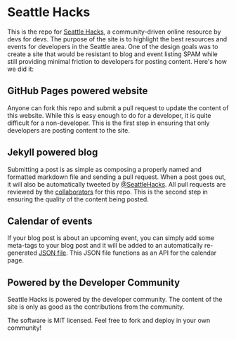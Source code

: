 Seattle Hacks
=============

This is the repo for [Seattle Hacks][], a community-driven online resource by devs for devs. The purpose of the site is to highlight the best resources and events for developers in the Seattle area. One of the design goals was to create a site that would be resistant to blog and event listing SPAM while still providing minimal friction to developers for posting content. Here's how we did it:

GitHub Pages powered website 
----------------------------

Anyone can fork this repo and submit a pull request to update the content of this website. While this is easy enough to do for a developer, it is quite difficult for a non-developer. This is the first step in ensuring that only developers are posting content to the site.

Jekyll powered blog
-------------------

Submitting a post is as simple as composing a properly named and formatted markdown file and sending a pull request. When a post goes out, it will also be automatically tweeted by [@SeattleHacks][]. All pull requests are reviewed by the [collaborators][] for this repo. This is the second step in ensuring the quality of the content being posted.

Calendar of events
------------------

If your blog post is about an upcoming event, you can simply add some meta-tags to your blog post and it will be added to an automatically re-generated [JSON file][]. This JSON file functions as an API for the calendar page.

Powered by the Developer Community
----------------------------------

Seattle Hacks is powered by the developer community. The content of the site is only as good as the contributions from the community. 

The software is MIT licensed. Feel free to fork and deploy in your own community!


[Seattle Hacks]:http://seattlehacks.com
[@SeattleHacks]:http://twitter.com/SeattleHacks
[collaborators]:https://github.com/crabasa/seattlehacks/settings/collaboration
[JSON file]:http://seattlehacks.com/api/cal.json
